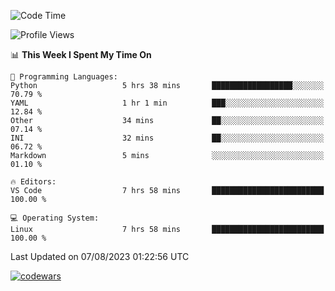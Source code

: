 <!--START_SECTION:waka-->
![Code Time](http://img.shields.io/badge/Code%20Time-260%20hrs%2039%20mins-blue)

![Profile Views](http://img.shields.io/badge/Profile%20Views-25-blue)

📊 **This Week I Spent My Time On** 

```text
💬 Programming Languages: 
Python                   5 hrs 38 mins       ██████████████████░░░░░░░   70.79 % 
YAML                     1 hr 1 min          ███░░░░░░░░░░░░░░░░░░░░░░   12.84 % 
Other                    34 mins             ██░░░░░░░░░░░░░░░░░░░░░░░   07.14 % 
INI                      32 mins             ██░░░░░░░░░░░░░░░░░░░░░░░   06.72 % 
Markdown                 5 mins              ░░░░░░░░░░░░░░░░░░░░░░░░░   01.10 % 

🔥 Editors: 
VS Code                  7 hrs 58 mins       █████████████████████████   100.00 % 

💻 Operating System: 
Linux                    7 hrs 58 mins       █████████████████████████   100.00 % 
```


 Last Updated on 07/08/2023 01:22:56 UTC
<!--END_SECTION:waka-->
[![codewars](https://www.codewars.com/users/Delitel/badges/large)](https://www.codewars.com/users/Delitel)   
